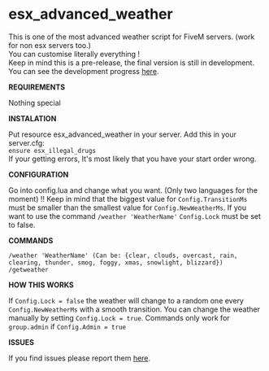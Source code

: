 # esx_advanced_weather
This is one of the most advanced weather script for FiveM servers. (work for non esx servers too.)  
You can customise literally everything !  
Keep in mind this is a pre-release, the final version is still in development.  
You can see the development progress [here](https://github.com/Jardi-land/esx_advanced_weather/projects/1).  

**REQUIREMENTS**

Nothing special

**INSTALATION**

Put resource esx_advanced_weather in your server.
Add this in your server.cfg:  
```ensure esx_illegal_drugs```   
If your getting errors, It's most likely that you have your start order wrong.

**CONFIGURATION**

Go into config.lua and change what you want. (Only two languages for the moment)
!! Keep in mind that the biggest value for ```Config.TransitionMs``` must be smaller than the smallest value for ```Config.NewWeatherMs```.
If you want to use the command ```/weather 'WeatherName'``` ```Config.Lock``` must be set to false.

**COMMANDS**

```
/weather 'WeatherName' (Can be: {clear, clouds, overcast, rain, clearing, thunder, smog, foggy, xmas, snowlight, blizzard})
/getweather
```

**HOW THIS WORKS**

If ```Config.Lock = false``` the weather will change to a random one every ```Config.NewWeatherMs``` with a smooth transition.
You can change the weather manually by setting ```Config.Lock = true```.
Commands only work for ```group.admin``` if ```Config.Admin = true```

**ISSUES**

If you find issues please report them [here](https://github.com/Jardi-land/esx_advanced_weather/issues).